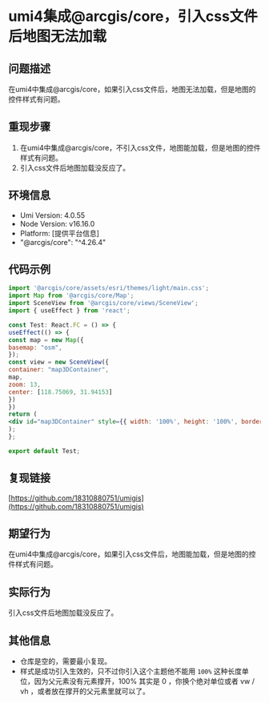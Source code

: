 # umi4集成@arcgis/core，引入css文件后地图无法加载

## 问题描述

在umi4中集成@arcgis/core，如果引入css文件后，地图无法加载，但是地图的控件样式有问题。

## 重现步骤

1. 在umi4中集成@arcgis/core，不引入css文件，地图能加载，但是地图的控件样式有问题。
2. 引入css文件后地图加载没反应了。

## 环境信息

- Umi Version: 4.0.55
- Node Version: v16.16.0
- Platform: [提供平台信息]
- "@arcgis/core": "^4.26.4"

## 代码示例

```jsx
import '@arcgis/core/assets/esri/themes/light/main.css';
import Map from '@arcgis/core/Map';
import SceneView from '@arcgis/core/views/SceneView';
import { useEffect } from 'react';

const Test: React.FC = () => {
useEffect(() => {
const map = new Map({
basemap: "osm",
});
const view = new SceneView({
container: "map3DContainer",
map,
zoom: 13,
center: [118.75069, 31.94153]
})
})
return (
<div id="map3DContainer" style={{ width: '100%', height: '100%', border: '1px' }} />
);
};

export default Test;
```

## 复现链接

[https://github.com/18310880751/umigis](https://github.com/18310880751/umigis)

## 期望行为

在umi4中集成@arcgis/core，如果引入css文件后，地图能加载，但是地图的控件样式有问题。

## 实际行为

引入css文件后地图加载没反应了。

## 其他信息

- 仓库是空的，需要最小复现。
- 样式是成功引入生效的，只不过你引入这个主题他不能用 `100%` 这种长度单位，因为父元素没有元素撑开，100% 其实是 0 ，你换个绝对单位或者 vw / vh ，或者放在撑开的父元素里就可以了。
